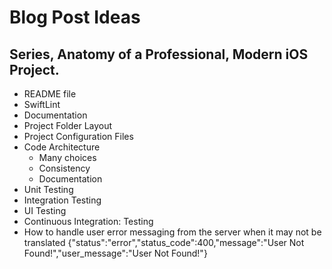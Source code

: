 # Blog Post Ideas

## Series, Anatomy of a Professional, Modern iOS Project.

* README file
* SwiftLint
* Documentation
* Project Folder Layout
* Project Configuration Files
* Code Architecture
	* Many choices
	* Consistency
	* Documentation
* Unit Testing
* Integration Testing
* UI Testing
* Continuous Integration: Testing
* How to handle user error messaging from the server when it may not be translated
    {"status":"error","status_code":400,"message":"User Not Found!","user_message":"User Not Found!"}
   

